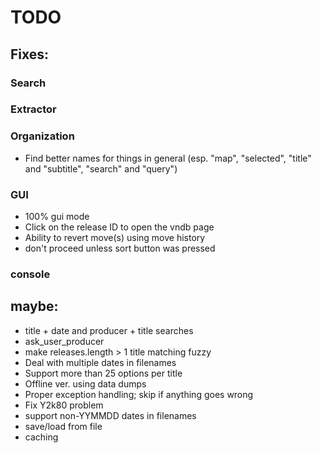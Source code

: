 # TODO

## Fixes:

### Search

### Extractor

### Organization

- Find better names for things in general (esp. "map", "selected", "title" and "subtitle", "search" and "query")

### GUI

- 100% gui mode
- Click on the release ID to open the vndb page
- Ability to revert move(s) using move history
- don't proceed unless sort button was pressed

### console

## maybe:

- title + date and producer + title searches
- ask_user_producer
- make releases.length > 1 title matching fuzzy
- Deal with multiple dates in filenames
- Support more than 25 options per title
- Offline ver. using data dumps
- Proper exception handling; skip if anything goes wrong
- Fix Y2k80 problem
- support non-YYMMDD dates in filenames
- save/load from file
- caching
